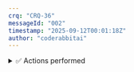 ```yaml
---
crq: "CRQ-36"
messageId: "002"
timestamp: "2025-09-12T00:01:18Z"
author: "coderabbitai"
---
```


<!-- This is an auto-generated reply by CodeRabbit -->
<details>
<summary>✅ Actions performed</summary>

Review triggered.

> Note: CodeRabbit is an incremental review system and does not re-review already reviewed commits. This command is applicable only when automatic reviews are paused.

</details>

